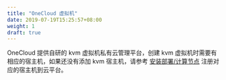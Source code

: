 ```yaml
---
title: "OneCloud 虚拟机"
date: 2019-07-19T15:25:57+08:00
weight: 1
draft: true
---
```


OneCloud 提供自研的 kvm 虚拟机私有云管理平台，创建 kvm 虚拟机时需要有相应的宿主机，如果还没有添加 kvm 宿主机，请参考 [安装部署/计算节点](/setup/host/) 注册对应的宿主机到云平台。
